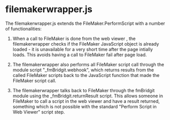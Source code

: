 # filemakerwrapper.js

The filemakerwrapper.js extends the FileMaker.PerformScript with a number of functionalities:

1. When a call to FileMaker is done from the web viewer , the filemakerwrapper checks if the FileMaker JavaScript object is already loaded - it is unavailable for a very short time after the page intially loads. This avoids having a call to FileMaker fail after page load.

2. The filemakerwrapper also performs all FileMaker script call through the module script "_fmBridgit.webhook", which returns results from the called FileMaker scripts back to the JavaScript function that made the FileMaker script call.

2. The filemakerwrapper talks back to FileMaker through the fmBridgit module using the  _fmBridgit.returnResult script. This allows someone in FileMaker to call a script in the web viewer and have a result returned, something which is not possible with the standard "Perform Script in Web Viewer" script step.
